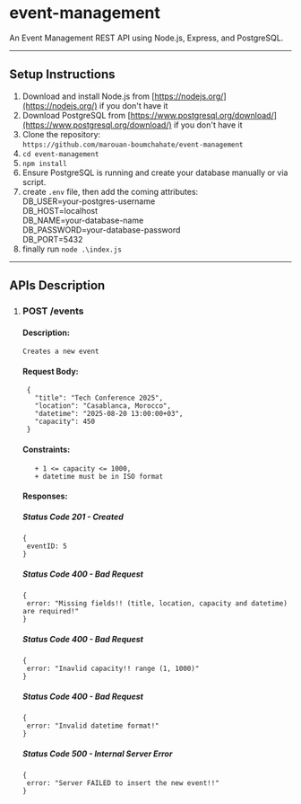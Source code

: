 # event-management
An Event Management REST API using Node.js, Express, and  PostgreSQL.

---
 
## Setup Instructions
1. Download and install Node.js from [https://nodejs.org/](https://nodejs.org/) if you don't have it
2. Download PostgreSQL from [https://www.postgresql.org/download/](https://www.postgresql.org/download/) if you don't have it
3. Clone the repository:<br>
```https://github.com/marouan-boumchahate/event-management```
4. ```cd event-management```
5. ```npm install```
6. Ensure PostgreSQL is running and create your database manually or via script.
7. create ```.env``` file, then add the coming attributes:<br>
     DB_USER=your-postgres-username<br>
     DB_HOST=localhost<br>
     DB_NAME=your-database-name<br>
     DB_PASSWORD=your-database-password<br>
     DB_PORT=5432<br>
8. finally run ```node .\index.js```

---

## APIs Description
1. ### POST /events
   #### Description:
   ```
   Creates a new event
   ```
   #### Request Body:
    ```
     {
       "title": "Tech Conference 2025",
       "location": "Casablanca, Morocco", 
       "datetime": "2025-08-20 13:00:00+03",
       "capacity": 450
     }
    ```
    #### Constraints:
   ```
      + 1 <= capacity <= 1000,
      + datetime must be in ISO format
   ```
    #### Responses:
    ##### Status Code 201 - Created
    ```
   {
     eventID: 5
   }
    ```
    ##### Status Code 400 - Bad Request
    ```
   {
     error: "Missing fields!! (title, location, capacity and datetime) are required!"
   }
    ```
    ##### Status Code 400 - Bad Request
    ```
   {
     error: "Inavlid capacity!! range (1, 1000)"
   }
    ```
    ##### Status Code 400 - Bad Request
    ```
   {
     error: "Invalid datetime format!"
   }
    ```
    ##### Status Code 500 - Internal Server Error
    ```
   {
     error: "Server FAILED to insert the new event!!"
   }
    ```
   

